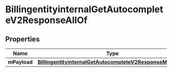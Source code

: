 

# BillingentityinternalGetAutocompleteV2ResponseAllOf


## Properties

| Name | Type | Description | Notes |
|------------ | ------------- | ------------- | -------------|
|**mPayload** | [**BillingentityinternalGetAutocompleteV2ResponseMPayload**](BillingentityinternalGetAutocompleteV2ResponseMPayload.md) |  |  |



